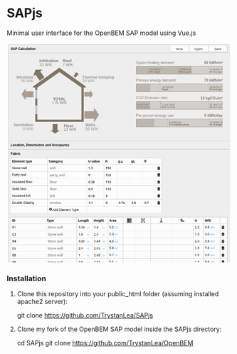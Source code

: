 # SAPjs

Minimal user interface for the OpenBEM SAP model using Vue.js

![SAPjs.png](SAPjs.png)

### Installation

1. Clone this repository into your public_html folder (assuming installed apache2 server):

    git clone https://github.com/TrystanLea/SAPjs
    
2. Clone my fork of the OpenBEM SAP model inside the SAPjs directory:

    cd SAPjs
    git clone https://github.com/TrystanLea/OpenBEM
    
